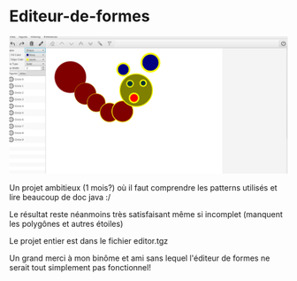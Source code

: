 # Editeur-de-formes

![alt text](https://github.com/0x14mth3n1ght/Editeur-de-formes/blob/main/chenille.png)

Un projet ambitieux (1 mois?) où il faut comprendre les patterns utilisés et lire beaucoup de doc java :/

Le résultat reste néanmoins très satisfaisant même si incomplet (manquent les polygônes et autres étoiles)

Le projet entier est dans le fichier editor.tgz 

Un grand merci à mon binôme et ami sans lequel l'éditeur de formes ne serait tout simplement pas fonctionnel!
